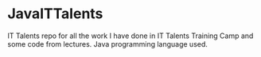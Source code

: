 # JavaITTalents

IT Talents repo for all the work I have done in IT Talents Training Camp and some code from lectures.
Java programming language used.

